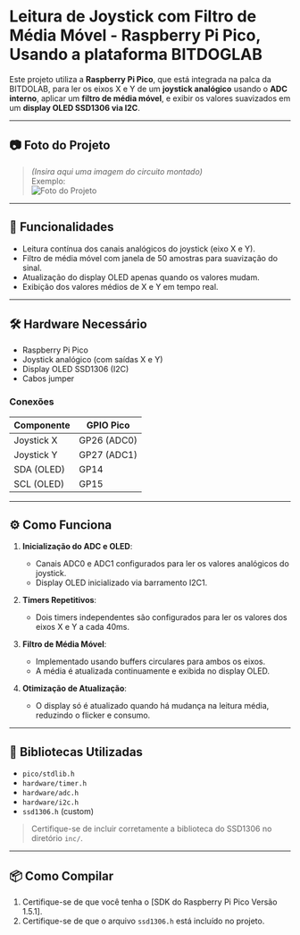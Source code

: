 # Leitura de Joystick com Filtro de Média Móvel - Raspberry Pi Pico, Usando a plataforma BITDOGLAB

Este projeto utiliza a **Raspberry Pi Pico**, que está integrada na palca da BITDOLAB, para ler os eixos X e Y de um **joystick analógico** usando o **ADC interno**, aplicar um **filtro de média móvel**, e exibir os valores suavizados em um **display OLED SSD1306 via I2C**.

---

## 📷 Foto do Projeto

> *(Insira aqui uma imagem do circuito montado)*  
> Exemplo:  
> ![Foto do Projeto](caminho/para/imagem.jpg)

---

## 🧠 Funcionalidades

- Leitura contínua dos canais analógicos do joystick (eixo X e Y).
- Filtro de média móvel com janela de 50 amostras para suavização do sinal.
- Atualização do display OLED apenas quando os valores mudam.
- Exibição dos valores médios de X e Y em tempo real.

---

## 🛠️ Hardware Necessário

- Raspberry Pi Pico
- Joystick analógico (com saídas X e Y)
- Display OLED SSD1306 (I2C)
- Cabos jumper

### Conexões

| Componente     | GPIO Pico |
|----------------|------------|
| Joystick X     | GP26 (ADC0) |
| Joystick Y     | GP27 (ADC1) |
| SDA (OLED)     | GP14        |
| SCL (OLED)     | GP15        |

---

## ⚙️ Como Funciona

1. **Inicialização do ADC e OLED**:
   - Canais ADC0 e ADC1 configurados para ler os valores analógicos do joystick.
   - Display OLED inicializado via barramento I2C1.

2. **Timers Repetitivos**:
   - Dois timers independentes são configurados para ler os valores dos eixos X e Y a cada 40ms.

3. **Filtro de Média Móvel**:
   - Implementado usando buffers circulares para ambos os eixos.
   - A média é atualizada continuamente e exibida no display OLED.

4. **Otimização de Atualização**:
   - O display só é atualizado quando há mudança na leitura média, reduzindo o flicker e consumo.

---

## 🧰 Bibliotecas Utilizadas

- `pico/stdlib.h`
- `hardware/timer.h`
- `hardware/adc.h`
- `hardware/i2c.h`
- `ssd1306.h` (custom)

> Certifique-se de incluir corretamente a biblioteca do SSD1306 no diretório `inc/`.

---

## 📦 Como Compilar

1. Certifique-se de que você tenha o [SDK do Raspberry Pi Pico Versão 1.5.1].
2. Certifique-se de que o arquivo `ssd1306.h` está incluído no projeto.

